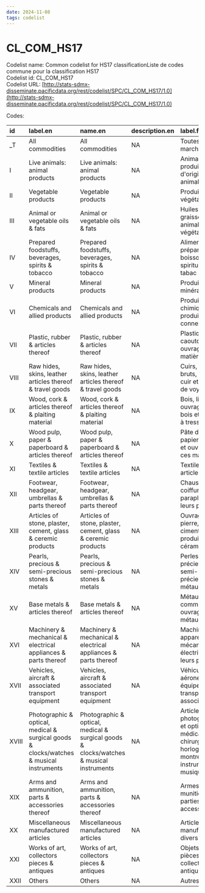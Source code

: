 ```yaml
---
date: 2024-11-08
tags: codelist
---
```


# CL_COM_HS17

Codelist name: Common codelist for HS17 classificationListe de codes commune pour la classification HS17  
Codelist id: CL_COM_HS17  
Codelist URL: [http://stats-sdmx-disseminate.pacificdata.org/rest/codelist/SPC/CL_COM_HS17/1.0](http://stats-sdmx-disseminate.pacificdata.org/rest/codelist/SPC/CL_COM_HS17/1.0)  

Codes:  

|id    |label.en                                                                                |name.en                                                                                 |description.en |label.fr                                                                                                       |name.fr                                                                                                        |description.fr |
|:-----|:---------------------------------------------------------------------------------------|:---------------------------------------------------------------------------------------|:--------------|:--------------------------------------------------------------------------------------------------------------|:--------------------------------------------------------------------------------------------------------------|:--------------|
|_T    |All commodities                                                                         |All commodities                                                                         |NA             |Toutes les marchandises                                                                                        |Toutes les marchandises                                                                                        |NA             |
|I     |Live animals: animal products                                                           |Live animals: animal products                                                           |NA             |Animaux vivants: produits d'origine animale                                                                    |Animaux vivants: produits d'origine animale                                                                    |NA             |
|II    |Vegetable products                                                                      |Vegetable products                                                                      |NA             |Produits végétaux                                                                                              |Produits végétaux                                                                                              |NA             |
|III   |Animal or vegetable oils & fats                                                         |Animal or vegetable oils & fats                                                         |NA             |Huiles et graisses animales ou végétales                                                                       |Huiles et graisses animales ou végétales                                                                       |NA             |
|IV    |Prepared foodstuffs, beverages, spirits & tobacco                                       |Prepared foodstuffs, beverages, spirits & tobacco                                       |NA             |Aliments préparés, boissons, spiritueux et tabac                                                               |Aliments préparés, boissons, spiritueux et tabac                                                               |NA             |
|V     |Mineral products                                                                        |Mineral products                                                                        |NA             |Produits minéraux                                                                                              |Produits minéraux                                                                                              |NA             |
|VI    |Chemicals and allied products                                                           |Chemicals and allied products                                                           |NA             |Produits chimiques et produits connexes                                                                        |Produits chimiques et produits connexes                                                                        |NA             |
|VII   |Plastic, rubber & articles thereof                                                      |Plastic, rubber & articles thereof                                                      |NA             |Plastique, caoutchouc et ouvrages en ces matières                                                              |Plastique, caoutchouc et ouvrages en ces matières                                                              |NA             |
|VIII  |Raw hides, skins, leather articles thereof & travel goods                               |Raw hides, skins, leather articles thereof & travel goods                               |NA             |Cuirs, peaux bruts, articles en cuir et articles de voyage                                                     |Cuirs, peaux bruts, articles en cuir et articles de voyage                                                     |NA             |
|IX    |Wood, cork & articles thereof & plaiting material                                       |Wood, cork & articles thereof & plaiting material                                       |NA             |Bois, liège et ouvrages en bois et matières à tresser                                                          |Bois, liège et ouvrages en bois et matières à tresser                                                          |NA             |
|X     |Wood pulp, paper & paperboard & articles thereof                                        |Wood pulp, paper & paperboard & articles thereof                                        |NA             |Pâte de bois, papier et carton et ouvrages en ces matières                                                     |Pâte de bois, papier et carton et ouvrages en ces matières                                                     |NA             |
|XI    |Textiles & textile articles                                                             |Textiles & textile articles                                                             |NA             |Textiles et articles textiles                                                                                  |Textiles et articles textiles                                                                                  |NA             |
|XII   |Footwear, headgear, umbrellas & parts thereof                                           |Footwear, headgear, umbrellas & parts thereof                                           |NA             |Chaussures, coiffures, parapluies et leurs parties                                                             |Chaussures, coiffures, parapluies et leurs parties                                                             |NA             |
|XIII  |Articles of stone, plaster, cement, glass & ceremic products                            |Articles of stone, plaster, cement, glass & ceremic products                            |NA             |Ouvrages en pierre, plâtre, ciment, verre et produits céramiques                                               |Ouvrages en pierre, plâtre, ciment, verre et produits céramiques                                               |NA             |
|XIV   |Pearls, precious & semi-precious stones & metals                                        |Pearls, precious & semi-precious stones & metals                                        |NA             |Perles, pierres précieuses et semi-précieuses et métaux                                                        |Perles, pierres précieuses et semi-précieuses et métaux                                                        |NA             |
|XV    |Base metals & articles thereof                                                          |Base metals & articles thereof                                                          |NA             |Métaux communs et ouvrages en ces métaux                                                                       |Métaux communs et ouvrages en ces métaux                                                                       |NA             |
|XVI   |Machinery & mechanical & electrical appliances & parts thereof                          |Machinery & mechanical & electrical appliances & parts thereof                          |NA             |Machines et appareils mécaniques et électriques et leurs parties                                               |Machines et appareils mécaniques et électriques et leurs parties                                               |NA             |
|XVII  |Vehicles, aircraft & associated transport equipment                                     |Vehicles, aircraft & associated transport equipment                                     |NA             |Véhicules, aéronefs et équipement de transport associé                                                         |Véhicules, aéronefs et équipement de transport associé                                                         |NA             |
|XVIII |Photographic & optical, medical & surgical goods & clocks/watches & musical instruments |Photographic & optical, medical & surgical goods & clocks/watches & musical instruments |NA             |Articles photographiques et optiques, médicaux et chirurgicaux et horloges / montres et instruments de musique |Articles photographiques et optiques, médicaux et chirurgicaux et horloges / montres et instruments de musique |NA             |
|XIX   |Arms and ammunition, parts & accessories thereof                                        |Arms and ammunition, parts & accessories thereof                                        |NA             |Armes et munitions, leurs parties et accessoires                                                               |Armes et munitions, leurs parties et accessoires                                                               |NA             |
|XX    |Miscellaneous manufactured articles                                                     |Miscellaneous manufactured articles                                                     |NA             |Articles manufacturés divers                                                                                   |Articles manufacturés divers                                                                                   |NA             |
|XXI   |Works of art, collectors pieces & antiques                                              |Works of art, collectors pieces & antiques                                              |NA             |Objets d'art, pièces de collection et antiquités                                                               |Objets d'art, pièces de collection et antiquités                                                               |NA             |
|XXII  |Others                                                                                  |Others                                                                                  |NA             |Autres                                                                                                         |Autres                                                                                                         |NA             |
